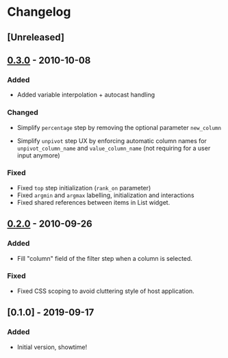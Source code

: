# Changelog

## [Unreleased]

## [0.3.0] - 2010-10-08

### Added

- Added variable interpolation + autocast handling

### Changed

- Simplify `percentage` step by removing the optional parameter `new_column`

- Simplify `unpivot` step UX by enforcing automatic column names for
  `unpivot_column_name` and `value_column_name` (not requiring for a user input
  anymore)

### Fixed

- Fixed `top` step initialization (`rank_on` parameter)
- Fixed `argmin` and `argmax` labelling, initialization and interactions
- Fixed shared references between items in List widget.

## [0.2.0] - 2010-09-26

### Added

- Fill "column" field of the filter step when a column is selected.

### Fixed

- Fixed CSS scoping to avoid cluttering style of host application.

## [0.1.0] - 2019-09-17

### Added

- Initial version, showtime!

[0.3.0]: https://github.com/ToucanToco/vue-query-builder/compare/v0.2.0...v0.3.0
[0.2.0]: https://github.com/ToucanToco/vue-query-builder/releases/tag/v0.2.0
